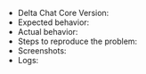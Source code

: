 <!--
This is a bug report tracker. New features are discussed in the forum: https://support.delta.chat

Please fill out as much of this form as you can (leaving out stuff that is not applicable is ok).
-->

- Delta Chat Core Version:
- Expected behavior:
- Actual behavior:
- Steps to reproduce the problem:
- Screenshots:
- Logs:
